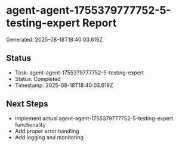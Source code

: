 # agent-agent-1755379777752-5-testing-expert Report

Generated: 2025-08-18T18:40:03.619Z

## Status
- Task: agent-agent-1755379777752-5-testing-expert
- Status: Completed
- Timestamp: 2025-08-18T18:40:03.619Z

## Next Steps
- Implement actual agent-agent-1755379777752-5-testing-expert functionality
- Add proper error handling
- Add logging and monitoring
